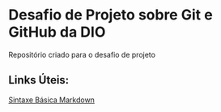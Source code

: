 # Desafio de Projeto sobre Git e GitHub da DIO
Repositório criado para o desafio de projeto

## Links Úteis:
[Sintaxe Básica Markdown](https://www.markdownguide.org/basic-syntax/)
